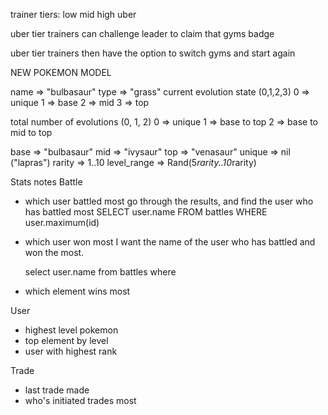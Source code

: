 trainer tiers:
low
mid
high
uber

uber tier trainers can challenge leader to claim that gyms badge

uber tier trainers then have the option to switch gyms and start again

NEW POKEMON MODEL

name => "bulbasaur"
type => "grass"
current evolution state  (0,1,2,3)
0 => unique
1 => base
2 => mid
3 => top

total number of evolutions (0, 1, 2)
0 => unique
1 => base to top
2 => base to mid to top

base => "bulbasaur"
mid => "ivysaur"
top => "venasaur"
unique => nil ("lapras")
rarity => 1..10
level_range => Rand(5*rarity..10*rarity)

Stats notes
Battle
  - which user battled most
        go through the results, and find the user who has battled most
          SELECT user.name FROM battles WHERE user.maximum(id)



  - which user won most
    I want the name of the user who has battled and won the most.
    
      select user.name from battles where 
  - which element wins most

User
  - highest level pokemon
  - top element by level
  - user with highest rank

Trade
  - last trade made
  - who's initiated trades most

